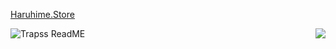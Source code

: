 <a style="text-align: center;" href="https://haruhime.store"/>Haruhime.Store<a/>

<img align="left" alt="Trapss ReadME" src="https://github-readme-stats.codestackr.vercel.app/api?username=Trapss&count_private=true&show_icons=true&hide_border=true"/>
<img align="right" src="https://github-readme-stats.vercel.app/api/top-langs/?username=Trapss&show_icons=true&hide_border=true&count_private=true"/>
<br>
<!-- ok maybe i stole this idea from Elian -->
